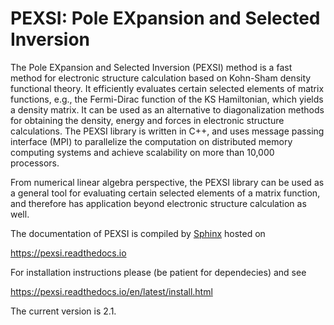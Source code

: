 PEXSI: Pole EXpansion and Selected Inversion 
============================================

The Pole EXpansion and Selected Inversion (PEXSI) method is a fast 
method for electronic structure calculation based on Kohn-Sham density
functional theory.  It efficiently evaluates certain selected elements
of matrix functions, e.g., the Fermi-Dirac function of the KS
Hamiltonian, which yields a density matrix.  It can be used as an
alternative to diagonalization methods for obtaining the density, energy
and forces in electronic structure calculations.  The PEXSI library is
written in C++, and uses message passing interface (MPI) to parallelize
the computation on distributed memory computing systems and achieve
scalability on more than 10,000 processors. 

From numerical linear algebra perspective, the PEXSI library can be
used as a general tool for evaluating certain selected elements
of a matrix function, and therefore has application
beyond electronic structure calculation as well.

The documentation of PEXSI is compiled by [Sphinx](http://www.sphinx-doc.org/en/master/) hosted on

https://pexsi.readthedocs.io

For installation instructions please (be patient for dependecies) and see

https://pexsi.readthedocs.io/en/latest/install.html

The current version is 2.1.
